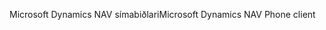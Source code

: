 <span data-ttu-id="26604-101">Microsoft Dynamics NAV símabiðlari</span><span class="sxs-lookup"><span data-stu-id="26604-101">Microsoft Dynamics NAV Phone client</span></span>